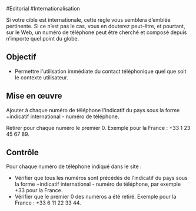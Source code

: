 
#Editorial #Internationalisation

Si votre cible est internationale, cette règle vous semblera d’emblée pertinente. Si ce n’est pas le cas, vous en douterez peut-être, et pourtant, sur le Web, un numéro de téléphone peut être cherché et composé depuis n’importe quel point du globe.

Objectif
--------

*   Permettre l'utilisation immédiate du contact téléphonique quel que soit le contexte utilisateur.

Mise en œuvre
-------------

Ajouter à chaque numéro de téléphone l'indicatif du pays sous la forme +indicatif international - numéro de téléphone.

Retirer pour chaque numéro le premier 0. Exemple pour la France : +33 1 23 45 67 89.

Contrôle
--------

Pour chaque numéro de téléphone indiqué dans le site :

*   Vérifier que tous les numéros sont précédés de l'indicatif du pays sous la forme +indicatif international - numéro de téléphone, par exemple +33 pour la France.
*   Vérifier que le premier 0 des numéros a été retiré. Exemple pour la France : +33 6 11 22 33 44.
